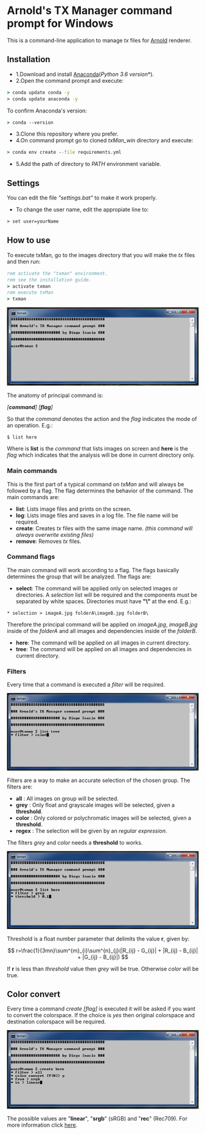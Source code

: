 # Arnold's TX Manager command prompt for Windows

This is a command-line application to manage *tx* files for [Arnold](https://www.solidangle.com/arnold/) renderer.

## Installation
 - 1.Download and install [Anaconda](https://www.anaconda.com/download/)(*Python 3.6 version**).
 - 2.Open the command prompt and execute:
 ```bat
 > conda update conda -y
 > conda update anaconda -y
 ```
 To confirm Anaconda's version:
 ```bat
 > conda --version
 ```
 - 3.Clone this repository where you prefer.
 - 4.On command prompt go to cloned *txMan_win* directory and execute:
 ```bat
 > conda env create --file requirements.yml
 ```
 - 5.Add the path of directory to *PATH* environment variable.

## Settings
You can edit the file *"settings.bat"* to make it work properly.

 - To change the user name, edit the appropiate line to:
 ```bat
 > set user=yourName
 ```

## How to use
To execute txMan, go to the images directory that you will make the *tx* files and then run:
```bat
rem activate the "txman" environment.
rem see the installation guide.
> activate txman
rem execute txMan
> txman
```

![txMan Header](_sourceimages/txMan_header.png)

The anatomy of principal command is:

*[**command**] [**flag**]*

So that the *command* denotes the action and the *flag* indicates the mode of an operation. E.g.:
```
$ list here
```
Where is **list** is the *command* that lists images on screen and **here** is the *flag* which indicates that the analysis will be done in current directory only.

### Main commands
This is the first part of a typical command on *txMan* and will always be followed by a flag. The flag determines the behavior of the command. The main commands are:
 - **list**: Lists image files and prints on the screen.
 - **log**: Lists image files and saves in a log file. The file name will be required.
 - **create**: Creates *tx* files with the same image name. *(this command will always overwrite existing files)*
 - **remove**: Removes *tx* files.

### Command flags
The main command will work according to a flag. The flags basically determines the group that will be analyzed. The flags are:
 - **select**: The command will be applied only on selected images or directories. A *selection* list will be required and the components must be separated by white spaces. Directories must have **"\\"** at the end. E.g.:
 ```
 * selection > imageA.jpg folderA\imageB.jpg folderB\
 ```
 Therefore the principal command will be applied on *imageA.jpg*, *imageB.jpg* inside of the *folderA* and all images and dependencies inside of the *folderB*.
 - **here**: The command will be applied on all images in current directory.
 - **tree**: The command will be applied on all images and dependencies in current directory.

### Filters
Every time that a command is executed a *filter* will be required.

![txMan Filter](_sourceimages/txMan_filter.png)

Filters are a way to make an accurate selection of the chosen group. The filters are:
 - **all** : All images on group will be selected.
 - **grey** : Only float and grayscale images will be selected, given a **threshold**.
 - **color** : Only colored or polychromatic images will be selected, given a **threshold**.
 - **regex** : The selection will be given by an *regular expression*.

The filters *grey* and *color* needs a **threshold** to works.

![txMan Threshold](_sourceimages/txMan_threshold.png)

Threshold is a float number parameter that delimits the value **r**, given by:

$$
r=\frac{1}{3mn}\sum^{m}_{i}\sum^{n}_{j}(|R_{ij} - G_{ij}| + |R_{ij} - B_{ij}| + |G_{ij} - B_{ij}|)
$$

If **r** is less than *threshold* value then *grey* will be true. Otherwise *color* will be true.

## Color convert
Every time a command *create [flag]* is executed it will be asked if you want to convert the colorspace. If the choice is *yes* then original colorspace and destination colorspace will be required.

![txMan Color Convert](_sourceimages/txMan_convert.png)

The possible values are "**linear**", "**srgb**" (sRGB) and "**rec**" (Rec709). For more information click [here](https://support.solidangle.com/display/AFMUG/Gamma+Correction+and+Linear+Workflow).